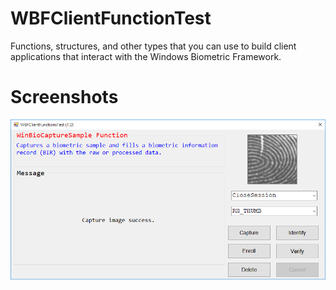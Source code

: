 # WBFClientFunctionTest
Functions, structures, and other types that you can use to build client applications that interact with the Windows Biometric Framework.

# Screenshots
![](screenshots/1.png)

